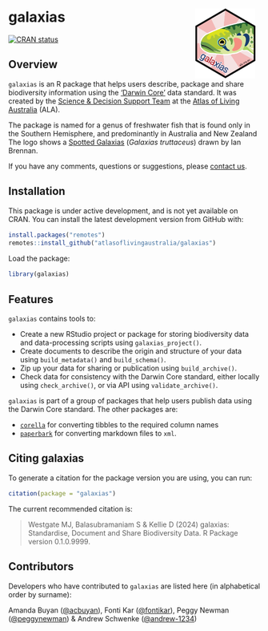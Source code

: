
<!-- README.md is generated from README.Rmd. Please edit that file -->

# galaxias <img src="man/figures/logo.png" align="right" style="margin: 0px 10px 0px 10px;" alt="" width="120"/><br>

<!-- badges: start -->

[![CRAN
status](https://www.r-pkg.org/badges/version/galaxias)](https://CRAN.R-project.org/package=galaxias)
<!-- badges: end -->

## Overview

`galaxias` is an R package that helps users describe, package and share
biodiversity information using the [‘Darwin Core’](https://dwc.tdwg.org)
data standard. It was created by the [Science & Decision Support
Team](https://labs.ala.org.au) at the [Atlas of Living
Australia](https://www.ala.org.au) (ALA).

The package is named for a genus of freshwater fish that is found only
in the Southern Hemisphere, and predominantly in Australia and New
Zealand The logo shows a [Spotted
Galaxias](https://bie.ala.org.au/species/https://biodiversity.org.au/afd/taxa/e4d85845-3e34-4112-90a9-f954176721ec)
(*Galaxias truttaceus*) drawn by Ian Brennan.

If you have any comments, questions or suggestions, please [contact
us](mailto:support@ala.org.au).

## Installation

This package is under active development, and is not yet available on
CRAN. You can install the latest development version from GitHub with:

``` r
install.packages("remotes")
remotes::install_github("atlasoflivingaustralia/galaxias")
```

Load the package:

``` r
library(galaxias)
```

## Features

`galaxias` contains tools to:

- Create a new RStudio project or package for storing biodiversity data
  and data-processing scripts using `galaxias_project()`.
- Create documents to describe the origin and structure of your data
  using `build_metadata()` and `build_schema()`.
- Zip up your data for sharing or publication using `build_archive()`.
- Check data for consistency with the Darwin Core standard, either
  locally using `check_archive()`, or via API using
  `validate_archive()`.

`galaxias` is part of a group of packages that help users publish data
using the Darwin Core standard. The other packages are:

- [`corella`](https://corella.ala.org.au) for converting tibbles to the
  required column names
- [`paperbark`](https://paperbark.ala.org.au) for converting markdown
  files to `xml`.

## Citing galaxias

To generate a citation for the package version you are using, you can
run:

``` r
citation(package = "galaxias")
```

The current recommended citation is:

> Westgate MJ, Balasubramaniam S & Kellie D (2024) galaxias:
> Standardise, Document and Share Biodiversity Data. R Package version
> 0.1.0.9999.

## Contributors

Developers who have contributed to `galaxias` are listed here (in
alphabetical order by surname):

Amanda Buyan ([@acbuyan](https://github.com/acbuyan)), Fonti Kar
([@fontikar](https://github.com/fontikar)), Peggy Newman
([@peggynewman](https://github.com/peggynewman)) & Andrew Schwenke
([@andrew-1234](https://github.com/andrew-1234))
